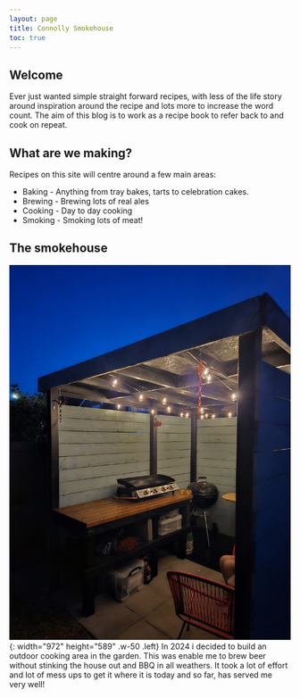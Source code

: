 ```yaml
---
layout: page
title: Connolly Smokehouse
toc: true
---
```


## Welcome
Ever just wanted simple straight forward recipes, with less of the life story around inspiration around the recipe and lots more to increase the word count. The aim of this blog is to work as a recipe book to refer back to and cook on repeat. 

## What are we making?
Recipes on this site will centre around a few main areas:
* Baking - Anything from tray bakes, tarts to celebration cakes.
* Brewing - Brewing lots of real ales
* Cooking - Day to day cooking  
* Smoking - Smoking lots of meat!

## The smokehouse
![Desktop View](/assets/images/Smokehouse.jpg){: width="972" height="589" .w-50 .left}
In 2024 i decided to build an outdoor cooking area in the garden. This was enable me to brew beer without stinking the house out and BBQ in all weathers. It took a lot of effort and lot of mess ups to get it where it is today and so far, has served me very well! 
